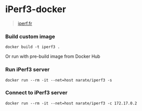 # iPerf3-docker

> [iperf.fr](https://iperf.fr/)

### Build custom image

```
docker build -t iperf3 .
```

Or run with pre-build image from Docker Hub

### Run iPerf3 server

```
docker run --rm -it --net=host narate/iperf3 -s
```

### Connect to iPerf3 server

```
docker run --rm -it --net=host narate/iperf3 -c 172.17.0.2
```